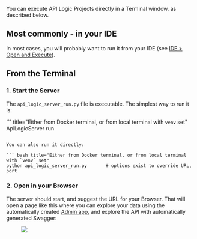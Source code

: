 You can execute API Logic Projects directly in a Terminal window, as described below.

## Most commonly - in your IDE

In most cases, you will probably want to run it from your IDE (see [IDE > Open and Execute](../IDE-Execute)).

## From the Terminal

### 1. Start the Server

The `api_logic_server_run.py` file is executable.  The simplest way to run it is:

``` title="Either from Docker terminal, or from local terminal with `venv` set"
ApiLogicServer run
```

You can also run it directly:

``` bash title="Either from Docker terminal, or from local terminal with `venv` set"
python api_logic_server_run.py       # options exist to override URL, port
```

### 2. Open in your Browser

The server should start, and suggest the URL for your Browser.  That will open a page like this where you can explore your data using the automatically created [Admin app](../Working-with-the-Admin-App), and explore the API with automatically generated Swagger:

<figure><img src="https://github.com/valhuber/apilogicserver/wiki/images/ui-admin/admin-home.png?raw=true"></figure>

